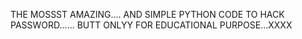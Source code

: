 THE MOSSST AMAZING.... AND SIMPLE PYTHON CODE TO HACK PASSWORD......
 BUTT ONLYY FOR EDUCATIONAL PURPOSE...XXXX
 
